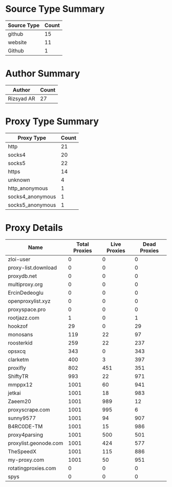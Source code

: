 # Source Type Summary

| Source Type | Count |
|-------------|-------|
| github | 15 |
| website | 11 |
| Github | 1 |


# Author Summary

| Author | Count |
|--------|-------|
| Rizsyad AR | 27 |


# Proxy Type Summary

| Proxy Type | Count |
|------------|-------|
| http | 21 |
| socks4 | 20 |
| socks5 | 22 |
| https | 14 |
| unknown | 4 |
| http_anonymous | 1 |
| socks4_anonymous | 1 |
| socks5_anonymous | 1 |


# Proxy Details

| Name | Total Proxies | Live Proxies | Dead Proxies |
|------|---------------|--------------|---------------|
| zloi-user | 0 | 0 | 0 |
| proxy-list.download | 0 | 0 | 0 |
| proxydb.net | 0 | 0 | 0 |
| multiproxy.org | 0 | 0 | 0 |
| ErcinDedeoglu | 0 | 0 | 0 |
| openproxylist.xyz | 0 | 0 | 0 |
| proxyspace.pro | 0 | 0 | 0 |
| rootjazz.com | 1 | 0 | 1 |
| hookzof | 29 | 0 | 29 |
| monosans | 119 | 22 | 97 |
| roosterkid | 259 | 22 | 237 |
| opsxcq | 343 | 0 | 343 |
| clarketm | 400 | 3 | 397 |
| proxifly | 802 | 451 | 351 |
| ShiftyTR | 993 | 22 | 971 |
| mmppx12 | 1001 | 60 | 941 |
| jetkai | 1001 | 18 | 983 |
| Zaeem20 | 1001 | 989 | 12 |
| proxyscrape.com | 1001 | 995 | 6 |
| sunny9577 | 1001 | 94 | 907 |
| B4RC0DE-TM | 1001 | 15 | 986 |
| proxy4parsing | 1001 | 500 | 501 |
| proxylist.geonode.com | 1001 | 424 | 577 |
| TheSpeedX | 1001 | 115 | 886 |
| my-proxy.com | 1001 | 50 | 951 |
| rotatingproxies.com | 0 | 0 | 0 |
| spys | 0 | 0 | 0 |
